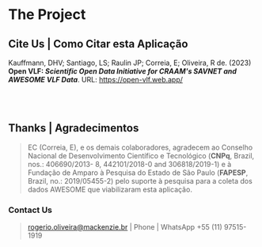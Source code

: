 # The Project

## Cite Us | Como Citar esta Aplicação

Kauffmann, DHV; Santiago, LS; Raulin JP; Correia, E; Oliveira, R de. (2023) **Open
VLF: *Scientific Open Data Initiative for CRAAM's SAVNET and AWESOME VLF Data***. URL: https://open-vlf.web.app/

<br>
<br>

## Thanks | Agradecimentos

> EC (Correia, E), e os demais colaboradores, agradecem ao Conselho Nacional de Desenvolvimento
Científico e Tecnológico (**CNPq**, Brazil, nos.: 406690/2013-
8, 442101/2018-0 and 306818/2019-1) e à Fundação de
Amparo à Pesquisa do Estado de São Paulo (**FAPESP**,
Brazil, no.: 2019/05455-2) pelo suporte à pesquisa para a coleta dos dados AWESOME que viabilizaram esta aplicação. 

### Contact Us 

> rogerio.oliveira@mackenzie.br | Phone | WhatsApp +55 (11) 97515-1919

